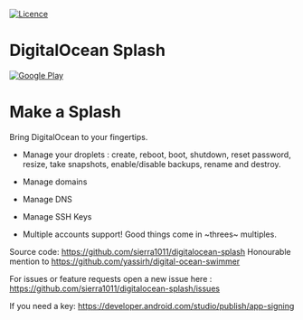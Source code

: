 [![Licence](https://img.shields.io/badge/license-MIT-blue.svg)](https://raw.githubusercontent.com/Sierra1011/digitalocean-splash/main/LICENSE.md)

# DigitalOcean Splash

[![Google Play](https://cloud.githubusercontent.com/assets/16354543/11904684/0667026e-a5c2-11e5-9f53-4614cc53e01f.png)](https://play.google.com/store/apps/details?id=com.sierra1011.digitalocean)

# Make a Splash

Bring DigitalOcean to your fingertips.

* Manage your droplets : create, reboot, boot, shutdown, reset password, resize, take snapshots, enable/disable backups, rename and destroy.

* Manage domains 

* Manage DNS

* Manage SSH Keys 

* Multiple accounts support! Good things come in ~threes~ multiples.

Source code: https://github.com/sierra1011/digitalocean-splash
Honourable mention to https://github.com/yassirh/digital-ocean-swimmer

For issues or feature requests open a new issue here : https://github.com/sierra1011/digitalocean-splash/issues

If you need a key: https://developer.android.com/studio/publish/app-signing
